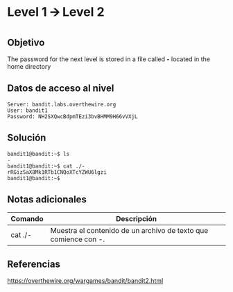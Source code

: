 # Level 1 🡪 Level 2
## Objetivo
The password for the next level is stored in a file called **-** located in the home directory
## Datos de acceso al nivel
```
Server: bandit.labs.overthewire.org
User: bandit1
Password: NH2SXQwcBdpmTEzi3bvBHMM9H66vVXjL
```
## Solución
```
bandit1@bandit:~$ ls
-
bandit1@bandit:~$ cat ./-
rRGizSaX8Mk1RTb1CNQoXTcYZWU6lgzi
bandit1@bandit:~$
```
## Notas adicionales
| Comando | Descripción |
|------------------|----------------|
| cat ./- | Muestra el contenido de un archivo de texto que comience con -. |
## Referencias
https://overthewire.org/wargames/bandit/bandit2.html